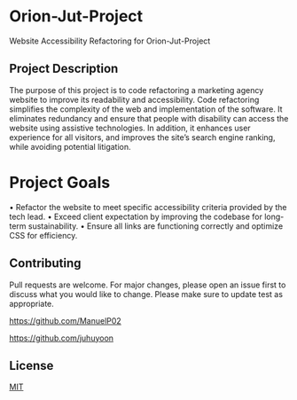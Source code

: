 # Orion-Jut-Project 

Website Accessibility Refactoring for Orion-Jut-Project

## Project Description

The purpose of this project is to code refactoring a marketing agency website to improve its readability and accessibility.  Code refactoring simplifies the complexity of the web and implementation of the software. It eliminates redundancy and ensure that people with disability can access the website using assistive technologies. In addition, it enhances user experience for all visitors, and improves the site’s search engine ranking, while avoiding potential litigation. 

# Project Goals 

•	Refactor the website to meet specific accessibility criteria provided by the tech lead.
•	Exceed client expectation by improving the codebase for long-term sustainability.
•	Ensure all links are functioning correctly and optimize CSS for efficiency.

## Contributing
Pull requests are welcome. For major changes, please open an issue first to discuss what you would like to change.
Please make sure to update test as appropriate.

https://github.com/ManuelP02

https://github.com/juhuyoon


## License
[MIT](https://choosealicense.com/licenses/mit/)

